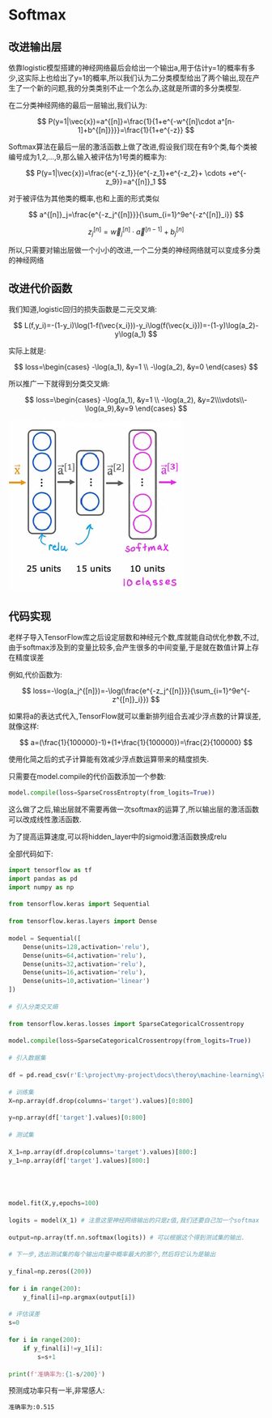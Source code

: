 # Softmax

## 改进输出层

依靠logistic模型搭建的神经网络最后会给出一个输出a,用于估计y=1的概率有多少,这实际上也给出了y=1的概率,所以我们认为二分类模型给出了两个输出,现在产生了一个新的问题,我的分类类别不止一个怎么办,这就是所谓的多分类模型.

在二分类神经网络的最后一层输出,我们认为:

$$
P(y=1|\vec{x})=a^{[n]}=\frac{1}{1+e^{-w^{[n]\cdot a^[n-1]+b^{[n]}}}}=\frac{1}{1+e^{-z}}
$$

Softmax算法在最后一层的激活函数上做了改进,假设我们现在有9个类,每个类被编号成为1,2,...,9,那么输入被评估为1号类的概率为:

$$
P(y=1|\vec{x})=\frac{e^{-z_1}}{e^{-z_1}+e^{-z_2}+ \cdots +e^{-z_9}}=a^{[n]}_1
$$

对于被评估为其他类的概率,也和上面的形式类似

$$
a^{[n]}_j=\frac{e^{-z_j^{[n]}}}{\sum_{i=1}^9e^{-z^{[n]}_i}}
$$

$$
z_j^{[n]}=\vec{w}^{[n]}_j\cdot \vec{a}^{[n-1]}+b^{[n]}_j
$$

所以,只需要对输出层做一个小小的改进,一个二分类的神经网络就可以变成多分类的神经网络

## 改进代价函数

我们知道,logistic回归的损失函数是二元交叉熵:

$$
L(f,y_i)=-(1-y_i)\log(1-f(\vec{x_i}))-y_i\log(f(\vec{x_i}))=-(1-y)\log(a_2)-y\log(a_1)
$$

实际上就是:

$$
loss=\begin{cases} -\log(a_1), &y=1  \\ -\log(a_2), &y=0  \end{cases}
$$

所以推广一下就得到分类交叉熵:

$$
loss=\begin{cases} -\log(a_1), &y=1  \\ -\log(a_2), &y=2\\\vdots\\-\log(a_9),&y=9  \end{cases}
$$

![alt text](image-5.png)

## 代码实现

老样子导入TensorFlow库之后设定层数和神经元个数,库就能自动优化参数,不过,由于softmax涉及到的变量比较多,会产生很多的中间变量,于是就在数值计算上存在精度误差

例如,代价函数为:

$$
loss=-\log(a_j^{[n]})=-\log(\frac{e^{-z_j^{[n]}}}{\sum_{i=1}^9e^{-z^{[n]}_i}})
$$

如果将a的表达式代入,TensorFlow就可以重新排列组合去减少浮点数的计算误差,就像这样:

$$
a=(\frac{1}{100000}-1)+(1+\frac{1}{100000})=\frac{2}{100000}
$$

使用化简之后的式子计算能有效减少浮点数运算带来的精度损失.

只需要在model.compile的代价函数添加一个参数:

```python
model.compile(loss=SparseCrossEntropty(from_logits=True))
```
这么做了之后,输出层就不需要再做一次softmax的运算了,所以输出层的激活函数可以改成线性激活函数.

为了提高运算速度,可以将hidden_layer中的sigmoid激活函数换成relu

全部代码如下:

```python
import tensorflow as tf
import pandas as pd
import numpy as np

from tensorflow.keras import Sequential

from tensorflow.keras.layers import Dense 

model = Sequential([
    Dense(units=128,activation='relu'),
    Dense(units=64,activation='relu'),
    Dense(units=32,activation='relu'),
    Dense(units=16,activation='relu'),
    Dense(units=10,activation='linear')
])

# 引入分类交叉熵

from tensorflow.keras.losses import SparseCategoricalCrossentropy

model.compile(loss=SparseCategoricalCrossentropy(from_logits=True))

# 引入数据集

df = pd.read_csv(r'E:\project\my-project\docs\theroy\machine-learning\神经网络模型\multi_class_dataset.csv')

# 训练集
X=np.array(df.drop(columns='target').values)[0:800]

y=np.array(df['target'].values)[0:800]

# 测试集

X_1=np.array(df.drop(columns='target').values)[800:]
y_1=np.array(df['target'].values)[800:]




model.fit(X,y,epochs=100)

logits = model(X_1) # 注意这里神经网络输出的只是z值,我们还要自己加一个softmax

output=np.array(tf.nn.softmax(logits)) # 可以根据这个得到测试集的输出.

# 下一步,选出测试集的每个输出向量中概率最大的那个,然后将它认为是输出

y_final=np.zeros((200))

for i in range(200):
    y_final[i]=np.argmax(output[i])

# 评估误差
s=0

for i in range(200):
    if y_final[i]!=y_1[i]:
        s=s+1

print(f'准确率为:{1-s/200}')

```

预测成功率只有一半,非常感人:

```
准确率为:0.515
```
